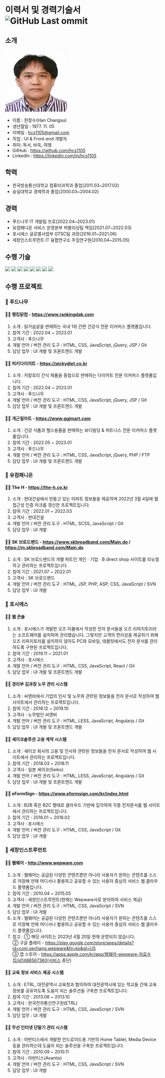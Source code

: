 # 이력서 및 경력기술서 ![GitHub Last ommit](https://img.shields.io/github/last-commit/hcs1105/RESUME.svg)

## 소개
<img src="https://github.com/hcs1105/resume/blob/main/images/hcs1105.jpg" width="200" height="200" alt="한창수 프로필 사진">

- 이름 : 한창수(Han Changsu)<br>
- 생년월일 : 1977. 11. 05<br>
- 이메일 : hcs1105@gmail.com<br>
- 직업 : UI & Front-end 개발자<br>
- 취미: 독서, 바둑, 여행<br>
- GitHub : https://github.com/hcs1105<br>
- LinkedIn : https://linkedin.com/in/hcs1105<br>

## 학력
- 한국방송통신대학교 컴퓨터과학과 졸업(2011.03~2017.02)
- 숭실대학교 경제학과 졸업(2000.03~2004.02)

## 경력
- 푸드나무 IT 개발팀 프로(2022.04~2023.01)
- 유컴패니온 서비스 운영본부 퍼블리싱팀 책임(2021.07~2022.03)
- 포시에스 글로벌사업부 GTSC팀 과장(2016.01~2021.06)
- 세창인스트루먼트 IT 융합연구소 주임연구원(2010.04~2015.05)

## 수행 기술
<p>
  <img src="https://img.shields.io/badge/HTML5-3ddc84?style=flat-round&logo=html5&logoColor=fff">
  <img src="https://img.shields.io/badge/CSS3-000?style=flat-round&logo=css3&logoColor=fff">
  <img src="https://img.shields.io/badge/SASS(SCSS)-ff69b4?style=flat-round&logo=sass&logoColor=fff">
  <img src="https://img.shields.io/badge/Less-2b4c80?style=flat-round&logo=less&logoColor=fff">
  <img src="https://img.shields.io/badge/ECMAScript-ea4335?style=flat-round&logo=javascript&logoColor=fff">
  <img src="https://img.shields.io/badge/jQuery-000?style=flat-round&logo=jQuery&logoColor=fff">
  <img src="https://img.shields.io/badge/React-02569B?style=flat-round&logo=React&logoColor=fff">
  <!-- 
  <img src="https://img.shields.io/badge/Node.js-393?style=flat-round&logo=Node.js&logoColor=fff">
  <img src="https://img.shields.io/badge/TypeScript-3178C6?style=flat-round&logo=TypeScript&logoColor=fff"> -->
  <img src="https://img.shields.io/badge/PHP-393?style=flat-round&logo=php&logoColor=fff">
</p>

## 수행 프로젝트

### 🏢 푸드나무

#### :technologist: 랭킹닭컴 - https://www.rankingdak.com
1. 소개 : 닭가슴살을 판매하는 국내 1위 간편 건강식 전문 이커머스 플랫폼입니다.
2. 참여 기간 : 2022.04 ~ 2023.01
3. 고객사 : 푸드나무
4. 개발 언어 / 버전 관리 도구 : HTML, CSS, JavaScript, jQuery, JSP / Git
5. 담당 업무 : UI 개발 및 프론트엔드 개발

#### :technologist: 피키다이어트 - https://pickydiet.co.kr
1. 소개 : 저칼로리 간식 제품을 중점으로 판매하는 다이어트 전문 이커머스 플랫폼입니다.
2. 참여 기간 : 2022.04 ~ 2023.01
3. 고객사 : 푸드나무
4. 개발 언어 / 버전 관리 도구 : HTML, CSS, JavaScript, jQuery, JSP / Git
5. 담당 업무 : UI 개발 및 프론트엔드 개발

#### :technologist: 개근질마트 - https://www.ggjmart.com
1. 소개 : 건강 식품과 헬스용품을 판매하는 보디빌딩 & 피트니스 전문 이커머스 플랫폼입니다.
2. 참여 기간 : 2022.05 ~ 2023.01
3. 고객사 : 푸드나무
4. 개발 언어 / 버전 관리 도구 : HTML, CSS, JavaScript, jQuery, PHP / FTP
5. 담당 업무 : UI 개발 및 프론트엔드 개발

### 🏢 유컴패니온

#### :technologist: The H - https://the-h.co.kr
1. 소개 : 현대건설에서 만들고 있는 아파트 정보들을 제공하며 2022년 3월 4일에 웹접근성 인증 마크를 갱신한 프로젝트입니다.
2. 참여 기간 : 2022.01 ~ 2022.03
3. 고객사 : 현대건설
4. 개발 언어 / 버전 관리 도구 : HTML, SCSS, JavaScript / Git
5. 담당 업무 : UI 개발

#### :technologist: SK 브로드밴드 - https://www.skbroadband.com/Main.do / https://m.skbroadband.com/Main.do
1. 소개 : SK 브로드밴드의 개별 파트인 개인ㆍ기업ㆍB direct shop 사이트를 리뉴얼하고 관리하는 프로젝트입니다.
2. 참여 기간 : 2021.07 ~ 2022.01
3. 고객사 : SK 브로드밴드
4. 개발 언어 / 버전 관리 도구 : HTML, JSP, PHP, ASP, CSS, JavaScript / SVN
5. 담당 업무 : UI 개발

### 🏢 포시에스

#### :technologist: 웹 콘솔
1. 소개 : 포시에스가 개발한 오즈 이폼에서 작성한 전자 문서들을 오즈 리파지토리라는 소프트웨어를 설치하여 관리했습니다. 그렇지만 고객의 편리성을 제공하기 위해 오즈 리파지토리를 설치하지 않아도 PC와 모바일, 태블릿에서도 전자 문서를 관리하도록 구현된 프로젝트입니다.
2. 참여 기간 : 2019.11 ~ 2021.01
3. 고객사 : 포시에스
4. 개발 언어 / 버전 관리 도구 : HTML, CSS, JavaScript, React / Git
5. 담당 업무 : UI 개발 및 프론트엔드 개발

#### :technologist: 경리부 김과장 노무 관리 시스템
1. 소개 : 씨앤비에서 기업의 인사 및 노무와 관련된 정보들을 전자 문서로 작성하여 웹 사이트에서 관리하는 프로젝트입니다.
2. 참여 기간 : 2018.12 ~ 2019.10
3. 고객사 : 노무법인 씨앤비
4. 개발 언어 / 버전 관리 도구 : HTML, LESS, JavaScript, Angularjs / Git
5. 담당 업무 : UI 개발 및 프론트엔드 개발

#### :technologist: 세이코솔루션 고용 계약 시스템
1. 소개 : 세이코 회사의 고용 및 인사와 관련된 정보들을 전자 문서로 작성하여 웹 사이트에서 관리하는 프로젝트입니다.
2. 참여 기간 : 2018.03 ~ 2018.11
3. 고객사 : 일본 세이코(Seiko)
4. 개발 언어 / 버전 관리 도구 : HTML, LESS, JavaScript, Angularjs / Git
5. 담당 업무 : UI 개발 및 프론트엔드 개발

#### :technologist: eFormSign - https://www.eformsign.com/kr/index.html
1. 소개 : B2B 혹은 B2C 형태로 클라우드 기반에 입각하여 각종 전자문서를 웹 사이트에서 관리하는 프로젝트입니다.
2. 참여 기간 : 2016.01 ~ 2018.02
3. 고객사 : 포시에스
4. 개발 언어 / 버전 관리 도구 : HTML, CSS, JavaScript / Git
5. 담당 업무 : UI 개발

### 🏢 세창인스트루먼트

#### :technologist: 웹웨어 - http://www.wepware.com
1. 소개 : 웹웨어는 공급된 다양한 콘텐츠뿐만 아니라 사용자가 원하는 콘텐츠를 스스로 저장해 언제 어디서나 활용하고 공유할 수 있는 사용자 중심의 서비스 웹 클라우드 플랫폼입니다.
2. 참여 기간 : 2010.04 ~ 2015.05
3. 고객사 : 세창인스트루먼트(현재는 Wepware사로 분리하여 서비스 제공)
4. 개발 언어 / 버전 관리 도구 : HTML, CSS, JavaScript / SVN
5. 담당 업무 : UI 개발
5. 소개 : 웹웨어는 공급된 다양한 콘텐츠뿐만 아니라 사용자가 원하는 콘텐츠를 스스로 저장해 언제 어디서나 활용하고 공유할 수 있는 사용자 중심의 서비스 웹 클라우드 플랫폼입니다.
6. 참고 : 
① 해당 사이트는 2023년 4월 20일 현재 운영되지 않습니다.  
② 구글 플레이 - https://play.google.com/store/apps/details?id=com.sechang.wepware&hl=ko&gl=US  
③ 앱 스토어 - https://apps.apple.com/kr/app/웹웨어-wepware-자료수집/id1488567360(서비스 중단)

#### :technologist: 교육 정보 서비스 제공 시스템
1. 소개 : ETRL, 대전광역시 교육청과 협의하여 대전광역시에 있는 학교들 간에 교육 정보를 공유하도록 도움이 되는 솔루션을 구축한 프로젝트입니다.
2. 참여 기간 : 2013.08 ~ 2013.10
3. 고객사 : 한국전자통신연구원(ETRL)
4. 개발 언어 / 버전 관리 도구 : HTML, CSS, JavaScript / SVN
5. 담당 업무 : UI 개발

#### :technologist: 무선 인터넷 단말기 관리 시스템
1. 소개 : 아반티스에서 개발한 안드로이드용 기반의 Home Tablet, Media Device 등을 관리하는데 도움이 되는 솔루션을 구축한 프로젝트입니다.
2. 참여 기간 : 2010.09 ~ 2010.11
3. 고객사 : 아반티스(Avantis)
4. 개발 언어 / 버전 관리 도구 : HTML, CSS, JavaScript / SVN
5. 담당 업무 : UI 개발